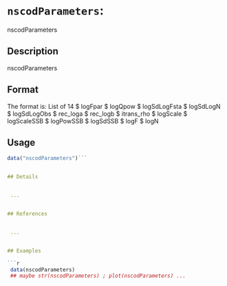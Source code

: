 # `nscodParameters`: 
 nscodParameters


## Description


 nscodParameters


## Format


 The format is:
 List of 14
 $ logFpar
 $ logQpow
 $ logSdLogFsta
 $ logSdLogN
 $ logSdLogObs
 $ rec_loga
 $ rec_logb
 $ itrans_rho
 $ logScale
 $ logScaleSSB
 $ logPowSSB
 $ logSdSSB
 $ logF
 $ logN


## Usage

```r
data("nscodParameters")```


## Details


 ...


## References


 ...


## Examples

```r 
 data(nscodParameters)
 ## maybe str(nscodParameters) ; plot(nscodParameters) ...
 ``` 

